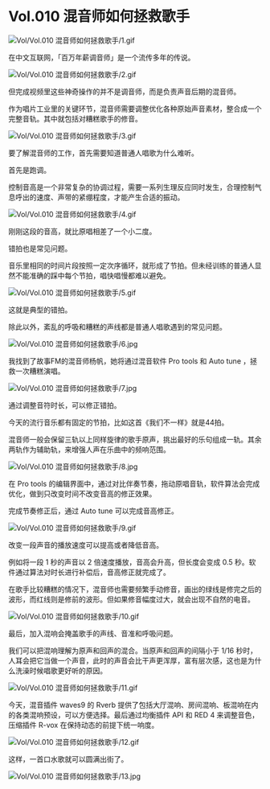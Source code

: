 # Vol.010 混音师如何拯救歌手

![Vol/Vol.010 混音师如何拯救歌手/1.gif](https://file.hsyhx.top/iPaperClipICU/web/assets/image/文字稿/Vol/Vol.010%20混音师如何拯救歌手/1.gif?imageMogr2/format/avif)

在中文互联网，「百万年薪调音师」是一个流传多年的传说。

![Vol/Vol.010 混音师如何拯救歌手/2.gif](https://file.hsyhx.top/iPaperClipICU/web/assets/image/文字稿/Vol/Vol.010%20混音师如何拯救歌手/2.gif?imageMogr2/format/avif)

但完成视频里这些神奇操作的并不是调音师，而是负责声音后期的混音师。

作为唱片工业里的关键环节，混音师需要调整优化各种原始声音素材，整合成一个完整音轨。其中就包括对糟糕歌手的修音。

![Vol/Vol.010 混音师如何拯救歌手/3.gif](https://file.hsyhx.top/iPaperClipICU/web/assets/image/文字稿/Vol/Vol.010%20混音师如何拯救歌手/3.gif?imageMogr2/format/avif)

要了解混音师的工作，首先需要知道普通人唱歌为什么难听。

首先是跑调。

控制音高是一个非常复杂的协调过程，需要一系列生理反应同时发生，合理控制气息呼出的速度、声带的紧绷程度，才能产生合适的振动。

![Vol/Vol.010 混音师如何拯救歌手/4.gif](https://file.hsyhx.top/iPaperClipICU/web/assets/image/文字稿/Vol/Vol.010%20混音师如何拯救歌手/4.gif?imageMogr2/format/avif)

刚刚这段的音高，就比原唱相差了一个小二度。

错拍也是常见问题。

音乐里相同的时间片段按照一定次序循环，就形成了节拍。但未经训练的普通人显然不能准确的踩中每个节拍，唱快唱慢都难以避免。

![Vol/Vol.010 混音师如何拯救歌手/5.gif](https://file.hsyhx.top/iPaperClipICU/web/assets/image/文字稿/Vol/Vol.010%20混音师如何拯救歌手/5.gif?imageMogr2/format/avif)

这就是典型的错拍。

除此以外，紊乱的呼吸和糟糕的声线都是普通人唱歌遇到的常见问题。

![Vol/Vol.010 混音师如何拯救歌手/6.jpg](https://file.hsyhx.top/iPaperClipICU/web/assets/image/文字稿/Vol/Vol.010%20混音师如何拯救歌手/6.jpg?imageMogr2/format/avif)

我找到了故事FM的混音师杨帆，她将通过混音软件 Pro tools 和 Auto tune ，拯救一次糟糕演唱。

![Vol/Vol.010 混音师如何拯救歌手/7.jpg](https://file.hsyhx.top/iPaperClipICU/web/assets/image/文字稿/Vol/Vol.010%20混音师如何拯救歌手/7.jpg?imageMogr2/format/avif)

通过调整音符时长，可以修正错拍。

今天的流行音乐都有固定的节拍，比如这首《我们不一样》就是44拍。

混音师一般会保留三轨以上同样旋律的歌手原声，挑出最好的乐句组成一轨。其余两轨作为辅助轨，来增强人声在乐曲中的频响范围。

![Vol/Vol.010 混音师如何拯救歌手/8.jpg](https://file.hsyhx.top/iPaperClipICU/web/assets/image/文字稿/Vol/Vol.010%20混音师如何拯救歌手/8.jpg?imageMogr2/format/avif)

在 Pro tools 的编辑界面中，通过对比伴奏节奏，拖动原唱音轨，软件算法会完成优化，做到只改变时间不改变音高的修正效果。

完成节奏修正后，通过 Auto tune 可以完成音高修正。

![Vol/Vol.010 混音师如何拯救歌手/9.gif](https://file.hsyhx.top/iPaperClipICU/web/assets/image/文字稿/Vol/Vol.010%20混音师如何拯救歌手/9.gif?imageMogr2/format/avif)

改变一段声音的播放速度可以提高或者降低音高。

例如将一段 1 秒的声音以 2 倍速度播放，音高会升高，但长度会变成 0.5 秒。软件通过算法对时长进行补偿后，音高修正就完成了。

在歌手比较糟糕的情况下，混音师也需要频繁手动修音，画出的绿线是修完之后的波形，而红线则是修前的波形。但如果修音幅度过大，就会出现不自然的电音。

![Vol/Vol.010 混音师如何拯救歌手/10.gif](https://file.hsyhx.top/iPaperClipICU/web/assets/image/文字稿/Vol/Vol.010%20混音师如何拯救歌手/10.gif?imageMogr2/format/avif)

最后，加入混响会掩盖歌手的声线、音准和呼吸问题。

我们可以把混响理解为原声和回声的混合。当原声和回声的间隔小于 1/16 秒时，人耳会把它当做一个声音，此时的声音会比干声更浑厚，富有层次感，这也是为什么洗澡时候唱歌更好听的原因。

![Vol/Vol.010 混音师如何拯救歌手/11.gif](https://file.hsyhx.top/iPaperClipICU/web/assets/image/文字稿/Vol/Vol.010%20混音师如何拯救歌手/11.gif?imageMogr2/format/avif)

今天，混音插件 waves9 的 Rverb 提供了包括大厅混响、房间混响、板混响在内的各类混响预设，可以方便选择。最后通过均衡插件 API 和 RED 4 来调整音色，压缩插件 R-vox 在保持动态的前提下统一响度。

![Vol/Vol.010 混音师如何拯救歌手/12.gif](https://file.hsyhx.top/iPaperClipICU/web/assets/image/文字稿/Vol/Vol.010%20混音师如何拯救歌手/12.gif?imageMogr2/format/avif)

这样，一首口水歌就可以圆满出街了。

![Vol/Vol.010 混音师如何拯救歌手/13.jpg](https://file.hsyhx.top/iPaperClipICU/web/assets/image/文字稿/Vol/Vol.010%20混音师如何拯救歌手/13.jpg?imageMogr2/format/avif)
